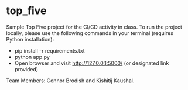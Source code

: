 # top_five

Sample Top Five project for the CI/CD activity in class. To run the project locally, please use the following commands in your terminal (requires Python installation):
* pip install -r requirements.txt
* python app.py
* Open browser and visit http://127.0.0.1:5000/ (or designated link provided)

Team Members: Connor Brodish and Kishitij Kaushal.
